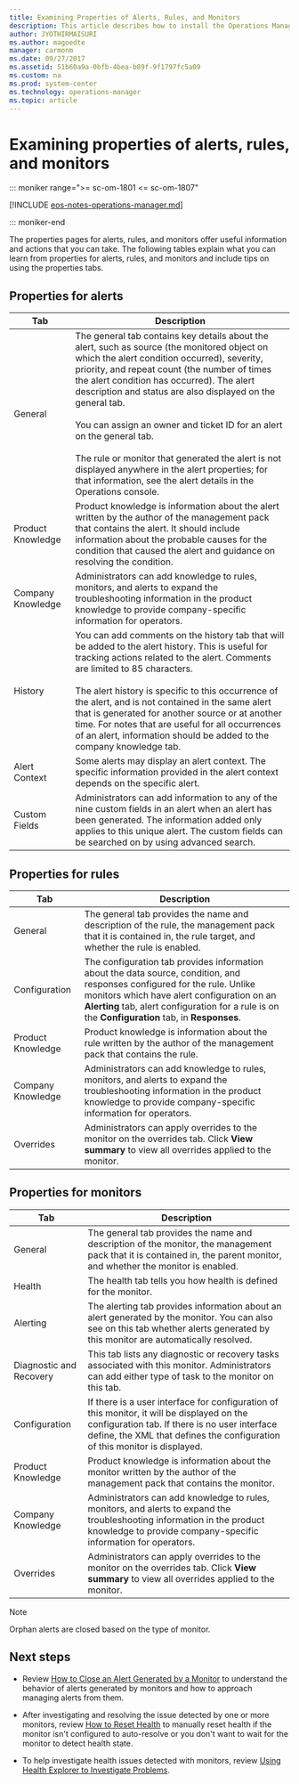 ```yaml
---
title: Examining Properties of Alerts, Rules, and Monitors
description: This article describes how to install the Operations Manager Operations console.
author: JYOTHIRMAISURI
ms.author: magoedte
manager: carmonm
ms.date: 09/27/2017
ms.assetid: 51b60a9a-0bfb-4bea-b89f-9f1797fc5a09
ms.custom: na
ms.prod: system-center
ms.technology: operations-manager
ms.topic: article
---
```


# Examining properties of alerts, rules, and monitors

::: moniker range=">= sc-om-1801 <= sc-om-1807"

[!INCLUDE [eos-notes-operations-manager.md](../includes/eos-notes-operations-manager.md)]

::: moniker-end

The properties pages for alerts, rules, and monitors offer useful information and actions that you can take. The following tables explain what you can learn from properties for alerts, rules, and monitors and include tips on using the properties tabs.  

## Properties for alerts  

|Tab|Description|  
|-------|---------------|  
|General|The general tab contains key details about the alert, such as source \(the monitored object on which the alert condition occurred\), severity, priority, and repeat count \(the number of times the alert condition has occurred\). The alert description and status are also displayed on the general tab.<br /><br />You can assign an owner and ticket ID for an alert on the general tab.<br /><br />The rule or monitor that generated the alert is not displayed anywhere in the alert properties; for that information, see the alert details in the Operations console.|  
|Product Knowledge|Product knowledge is information about the alert written by the author of the management pack that contains the alert. It should include information about the probable causes for the condition that caused the alert and guidance on resolving the condition.|  
|Company Knowledge|Administrators can add knowledge to rules, monitors, and alerts to expand the troubleshooting information in the product knowledge to provide company\-specific information for operators.|  
|History|You can add comments on the history tab that will be added to the alert history. This is useful for tracking actions related to the alert. Comments are limited to 85 characters.<br /><br />The alert history is specific to this occurrence of the alert, and is not contained in the same alert that is generated for another source or at another time. For notes that are useful for all occurrences of an alert, information should be added to the company knowledge tab.|  
|Alert Context|Some alerts may display an alert context. The specific information provided in the alert context depends on the specific alert.|  
|Custom Fields|Administrators can add information to any of the nine custom fields in an alert when an alert has been generated. The information added only applies to this unique alert. The custom fields can be searched on by using advanced search.|  

## Properties for rules  

|Tab|Description|  
|-------|---------------|  
|General|The general tab provides the name and description of the rule, the management pack that it is contained in, the rule target, and whether the rule is enabled.|  
|Configuration|The configuration tab provides information about the data source, condition, and responses configured for the rule. Unlike monitors which have alert configuration on an **Alerting** tab, alert configuration for a rule is on the **Configuration** tab, in **Responses**.|  
|Product Knowledge|Product knowledge is information about the rule written by the author of the management pack that contains the rule.|  
|Company Knowledge|Administrators can add knowledge to rules, monitors, and alerts to expand the troubleshooting information in the product knowledge to provide company\-specific information for operators.|  
|Overrides|Administrators can apply overrides to the monitor on the overrides tab. Click **View summary** to view all overrides applied to the monitor.|  

## Properties for monitors  

|Tab|Description|  
|-------|---------------|  
|General|The general tab provides the name and description of the monitor, the management pack that it is contained in, the parent monitor, and whether the monitor is enabled.|  
|Health|The health tab tells you how health is defined for the monitor.|  
|Alerting|The alerting tab provides information about an alert generated by the monitor. You can also see on this tab whether alerts generated by this monitor are automatically resolved.|  
|Diagnostic and Recovery|This tab lists any diagnostic or recovery tasks associated with this monitor. Administrators can add either type of task to the monitor on this tab.|  
|Configuration|If there is a user interface for configuration of this monitor, it will be displayed on the configuration tab. If there is no user interface define, the XML that defines the configuration of this monitor is displayed.|  
|Product Knowledge|Product knowledge is information about the monitor written by the author of the management pack that contains the monitor.|  
|Company Knowledge|Administrators can add knowledge to rules, monitors, and alerts to expand the troubleshooting information in the product knowledge to provide company\-specific information for operators.|  
|Overrides|Administrators can apply overrides to the monitor on the overrides tab. Click **View summary** to view all overrides applied to the monitor.|  

>[!NOTE]
> Orphan alerts are closed based on the type of monitor.  


## Next steps

- Review [How to Close an Alert Generated by a Monitor](manage-alert-created-by-monitor.md) to understand the behavior of alerts generated by monitors and how to approach managing alerts from them.  

- After investigating and resolving the issue detected by one or more monitors, review [How to Reset Health](manage-health-reset-health.md) to manually reset health if the monitor isn't configured to auto-resolve or you don't want to wait for the monitor to detect health state.  

- To help investigate health issues detected with monitors, review [Using Health Explorer to Investigate Problems](manage-health-using-healthexplorer.md).  
